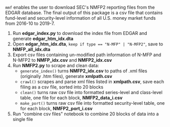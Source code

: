 `mmf` enables the user to download SEC's NMFP2 reporting files from the EDGAR database. The final output of this package is a csv file that contains fund-level and security-level information of all U.S. money market funds from 2016-10 to 2019-7.

1. Run **edgar_index.py** to download the index file from EDGAR and generate **edgar_htm_idx.dta**
2. Open **edgar_htm_idx.dta**, `keep if type == "N-MFP" | "N-MFP2"`, save to **NMFP_all_idx.dta**
3. Export csv files containing un-modified path information of N-MFP and N-MFP2 to **NMFP_idx.csv** and **NMFP2_idx.csv**
4. Run **NMFP2.py** to scrape and clean data:
    - `generate_index()` turns **NMFP2_idx.csv** to paths of .xml files (originally .htm files), generate **xmlpath.csv**
    - `crawl()` scrapes and parse xml files listed in **xmlpath.csv**, save each filing as a csv file, sorted into 20 blocks  
    - `clean()` turns raw csv file into formatted series-level and class-level table, one file for each block, **NMFP2_data_i.csv**
    - `make_port()` turns raw csv file into formatted security-level table, one for each block, **NMFP2_port_i.csv**
5. Run "combine csv files" notebook to combine 20 blocks of data into a single file

